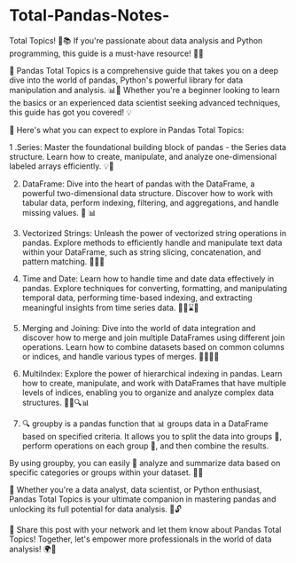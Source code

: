 # Total-Pandas-Notes-
Total Topics! 🎉📚 If you're passionate about data analysis and Python programming, this guide is a must-have resource! 🚀💡

🐼 Pandas Total Topics is a comprehensive guide that takes you on a deep dive into the world of pandas, Python's powerful library for data manipulation and analysis. 📊🐍 Whether you're a beginner looking to learn the basics or an experienced data scientist seeking advanced techniques, this guide has got you covered! 💡

📖 Here's what you can expect to explore in Pandas Total Topics:

   1 .Series: Master the foundational building block of pandas - the Series data structure. Learn how to create, manipulate, and analyze one-dimensional labeled   arrays efficiently. 💡🔢

2. DataFrame: Dive into the heart of pandas with the DataFrame, a powerful two-dimensional data structure. Discover how to work with tabular data, perform indexing, filtering, and aggregations, and handle missing values. 📝 📊

3. Vectorized Strings: Unleash the power of vectorized string operations in pandas. Explore methods to efficiently handle and manipulate text data within your DataFrame, such as string slicing, concatenation, and pattern matching. 📝💡🔡

4. Time and Date: Learn how to handle time and date data effectively in pandas. Explore techniques for converting, formatting, and manipulating temporal data, performing time-based indexing, and extracting meaningful insights from time series data. 📝💡⌛📅

5.  Merging and Joining: Dive into the world of data integration and discover how to merge and join multiple DataFrames using different join operations. Learn how to combine datasets based on common columns or indices, and handle various types of merges. 📝💡🔀🔗

6.  MultiIndex: Explore the power of hierarchical indexing in pandas. Learn how to create, manipulate, and work with DataFrames that have multiple levels of indices, enabling you to organize and analyze complex data structures. 📝💡🔍📊

7. 🔍 groupby is a pandas function that 📊 groups data in a DataFrame based on specified criteria. It allows you to split the data into groups 📂, perform operations on each group 🧮, and then combine the results.

By using groupby, you can easily 🧩 analyze and summarize data based on specific categories or groups within your dataset. 🎯🔢

🌟 Whether you're a data analyst, data scientist, or Python enthusiast, Pandas Total Topics is your ultimate companion in mastering pandas and unlocking its full potential for data analysis. 🚀🔓

📢 Share this post with your network and let them know about Pandas Total Topics! Together, let's empower more professionals in the world of data analysis! 🌍💪


